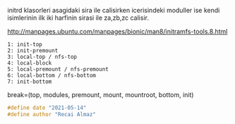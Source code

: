 initrd klasorleri asagidaki sira ile calisirken icerisindeki moduller ise 
kendi isimlerinin ilk iki harfinin sirasi ile za,zb,zc calisir.

http://manpages.ubuntu.com/manpages/bionic/man8/initramfs-tools.8.html

	1: init-top
	2: init-premount
	3: local-top / nfs-top
	4: local-block
	5: local-premount / nfs-premount
	6: local-bottom / nfs-bottom
	7: init-bottom

break=(top, modules, premount, mount, mountroot, bottom, init)

```c++
#define date "2021-05-14"
#define author "Recai Almaz"
```